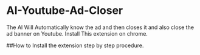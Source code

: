 # AI-Youtube-Ad-Closer
The AI Will Automatically know the ad and then closes it and also close the ad banner on Youtube. Install This extension on chrome.

##How to Install the extension step by step procedure.

